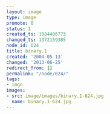```yaml
---
layout: image
type: image
promote: 0
status: 1
created_ts: 1084406773
changed_ts: 1372159385
node_id: 624
title: binary.1
created: '2004-05-13'
changed: '2013-06-25'
redirect_from: []
permalink: "/node/624/"
tags:
- imgn
images:
- src: image/images/binary.1-624.jpg
  name: binary.1-624.jpg
---
```


